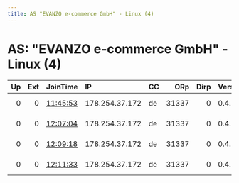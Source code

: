 ```yaml
---
title: AS "EVANZO e-commerce GmbH" - Linux (4)
---
```


# AS: "EVANZO e-commerce GmbH" - Linux (4)

|   Up |   Ext | JoinTime                                                                                              | IP             | CC   |   ORp |   Dirp | Version   | Contact     | Nickname     |   eFamMembers |
|-----:|------:|:------------------------------------------------------------------------------------------------------|:---------------|:-----|------:|-------:|:----------|:------------|:-------------|--------------:|
|    0 |     0 | [11:45:53](https://nusenu.github.io/OrNetStats/w/relay/A38C3C022D0409951C2E7AD027D6CE9DA62238AB.html) | 178.254.37.172 | de   | 31337 |      0 | 0.4.5.10  | your@e-mail | StopWars2022 |             1 |
|    0 |     0 | [12:07:04](https://nusenu.github.io/OrNetStats/w/relay/39D12E34E4BF2487CC4A165C99DCFA9566B1484B.html) | 178.254.37.172 | de   | 31337 |      0 | 0.4.5.10  | your@e-mail | StopWars2022 |             1 |
|    0 |     0 | [12:09:18](https://nusenu.github.io/OrNetStats/w/relay/0005E2E5C9F33B5C5BBF53D093378F8334DF52CA.html) | 178.254.37.172 | de   | 31337 |      0 | 0.4.5.10  | your@e-mail | StopWars2022 |             1 |
|    0 |     0 | [12:11:33](https://nusenu.github.io/OrNetStats/w/relay/4023002DE5AF15E8D2834F40F4465E25B4979F09.html) | 178.254.37.172 | de   | 31337 |      0 | 0.4.5.10  | your@e-mail | StopWars2022 |             1 |

